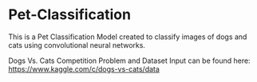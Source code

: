 # Pet-Classification

This is a Pet Classification Model created to classify images of dogs and cats using convolutional neural networks.

Dogs Vs. Cats Competition Problem and Dataset Input can be found here:  https://www.kaggle.com/c/dogs-vs-cats/data
